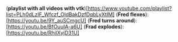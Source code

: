 (**playlist with all videos with vtk**)[https://www.youtube.com/playlist?list=PLh0dLzIF_Wfczf_OldBakDzfDqbLyXtIM]
(**Fred flexes**): [https://youtu.be/9Y_auSCmgcU]
(**Fred turns around**): [https://youtu.be/BfOuuIA-a6U]
(**Frad explodes**): [https://youtu.be/RhjlXyjD31U]
